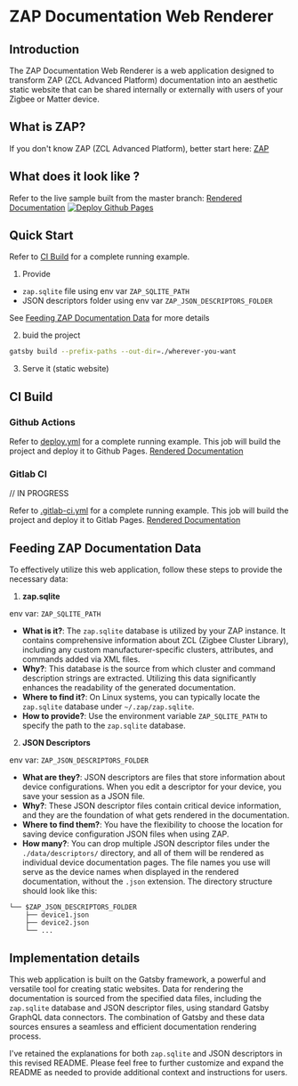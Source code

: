 # ZAP Documentation Web Renderer

## Introduction

The ZAP Documentation Web Renderer is a web application designed to transform ZAP (ZCL Advanced Platform) documentation into an aesthetic static website that can be shared internally or externally with users of your Zigbee or Matter device.

## What is ZAP?

If you don't know ZAP (ZCL Advanced Platform), better start here: [ZAP](https://github.com/project-chip/zap)

## What does it look like ?

Refer to the live sample built from the master branch: [Rendered Documentation](https://zakaria1193.github.io/zap-gatsby/)
[![Deploy Github Pages](https://github.com/zakaria1193/zap-gatsby/actions/workflows/gatsby.yml/badge.svg)](https://github.com/zakaria1193/zap-gatsby/actions/workflows/gatsby.yml)

## Quick Start

Refer to [CI Build](#CI-Build) for a complete running example.

1. Provide

- `zap.sqlite` file using env var `ZAP_SQLITE_PATH`
- JSON descriptors folder using env var `ZAP_JSON_DESCRIPTORS_FOLDER`

See [Feeding ZAP Documentation Data](#Feeding-ZAP-Documentation-Data) for more details

2. buid the project

```bash
gatsby build --prefix-paths --out-dir=./wherever-you-want
```

3. Serve it (static website)

## CI Build

### Github Actions

Refer to [deploy.yml](.github/workflows/gatsby.yml) for a complete running example.
This job will build the project and deploy it to Github Pages. [Rendered Documentation](https://zakaria1193.github.io/zap-gatsby/)

### Gitlab CI

// IN PROGRESS

Refer to [.gitlab-ci.yml](.gitlab-ci.yml) for a complete running example.
This job will build the project and deploy it to Gitlab Pages. [Rendered Documentation](https://zakaria1193.gitlab.io/zap-gatsby/)

## Feeding ZAP Documentation Data

To effectively utilize this web application, follow these steps to provide the necessary data:

1. **zap.sqlite**

env var: `ZAP_SQLITE_PATH`

- **What is it?**: The `zap.sqlite` database is utilized by your ZAP instance. It contains comprehensive information about ZCL (Zigbee Cluster Library), including any custom manufacturer-specific clusters, attributes, and commands added via XML files.
- **Why?**: This database is the source from which cluster and command description strings are extracted. Utilizing this data significantly enhances the readability of the generated documentation.
- **Where to find it?**: On Linux systems, you can typically locate the `zap.sqlite` database under `~/.zap/zap.sqlite`.
- **How to provide?**: Use the environment variable `ZAP_SQLITE_PATH` to specify the path to the `zap.sqlite` database.

2. **JSON Descriptors**

env var: `ZAP_JSON_DESCRIPTORS_FOLDER`

- **What are they?**: JSON descriptors are files that store information about device configurations. When you edit a descriptor for your device, you save your session as a JSON file.
- **Why?**: These JSON descriptor files contain critical device information, and they are the foundation of what gets rendered in the documentation.
- **Where to find them?**: You have the flexibility to choose the location for saving device configuration JSON files when using ZAP.
- **How many?**: You can drop multiple JSON descriptor files under the `./data/descriptors/` directory, and all of them will be rendered as individual device documentation pages. The file names you use will serve as the device names when displayed in the rendered documentation, without the `.json` extension. The directory structure should look like this:

```plaintext
└── $ZAP_JSON_DESCRIPTORS_FOLDER
    ├── device1.json
    ├── device2.json
    └── ...
```


## Implementation details

This web application is built on the Gatsby framework, a powerful and versatile tool for creating static websites. Data for rendering the documentation is sourced from the specified data files, including the `zap.sqlite` database and JSON descriptor files, using standard Gatsby GraphQL data connectors. The combination of Gatsby and these data sources ensures a seamless and efficient documentation rendering process.

I've retained the explanations for both `zap.sqlite` and JSON descriptors in this revised README. Please feel free to further customize and expand the README as needed to provide additional context and instructions for users.

